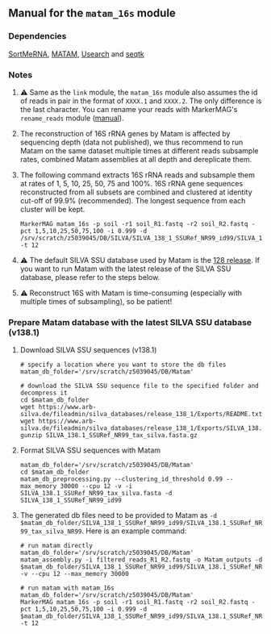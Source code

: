 
Manual for the `matam_16s` module
---

### Dependencies
 [SortMeRNA](https://github.com/biocore/sortmerna), 
 [MATAM](https://github.com/bonsai-team/matam),
 [Usearch](https://www.drive5.com/usearch/) and 
 [seqtk](https://github.com/lh3/seqtk)

### Notes

1. :warning: Same as the `link` module, the `matam_16s` module also assumes the id of reads in pair in the format of `XXXX.1` and `XXXX.2`. The only difference is the last character.
   You can rename your reads with MarkerMAG's `rename_reads` module ([manual](README_rename_reads.md)). 

1. The reconstruction of 16S rRNA genes by Matam is affected by sequencing depth (data not published), we thus recommend to 
   run Matam on the same dataset multiple times at different reads subsample rates, combined Matam assemblies at all depth and 
   dereplicate them.

1. The following command extracts 16S rRNA reads and subsample them at rates of 1, 5, 10, 25, 50, 75 and 100%.
   16S rRNA gene sequences reconstructed from all subsets are combined and clustered at identity cut-off of 99.9% (recommended).
   The longest sequence from each cluster will be kept.
 
       MarkerMAG matam_16s -p soil -r1 soil_R1.fastq -r2 soil_R2.fastq -pct 1,5,10,25,50,75,100 -i 0.999 -d /srv/scratch/z5039045/DB/SILVA/SILVA_138_1_SSURef_NR99_id99/SILVA_138.1_SSURef_NR99_tax_silva_NR99 -t 12

1. :warning: The default SILVA SSU database used by Matam is the [128 release](https://www.arb-silva.de/documentation/release-128/). 
   If you want to run Matam with the latest release of the SILVA SSU database, please refer to the steps below.

1. :warning: Reconstruct 16S with Matam is time-consuming (especially with multiple times of subsampling), so be patient! 


### Prepare Matam database with the latest SILVA SSU database (v138.1)

1. Download SILVA SSU sequences (v138.1)

       # specify a location where you want to store the db files
       matam_db_folder='/srv/scratch/z5039045/DB/Matam'

       # download the SILVA SSU sequence file to the specified folder and decompress it
       cd $matam_db_folder
       wget https://www.arb-silva.de/fileadmin/silva_databases/release_138_1/Exports/README.txt
       wget https://www.arb-silva.de/fileadmin/silva_databases/release_138_1/Exports/SILVA_138.1_SSURef_NR99_tax_silva.fasta.gz
       gunzip SILVA_138.1_SSURef_NR99_tax_silva.fasta.gz

1. Format SILVA SSU sequences with Matam

       matam_db_folder='/srv/scratch/z5039045/DB/Matam'
       cd $matam_db_folder
       matam_db_preprocessing.py --clustering_id_threshold 0.99 --max_memory 30000 --cpu 12 -v -i SILVA_138.1_SSURef_NR99_tax_silva.fasta -d SILVA_138_1_SSURef_NR99_id99

1. The generated db files need to be provided to Matam as `-d $matam_db_folder/SILVA_138_1_SSURef_NR99_id99/SILVA_138.1_SSURef_NR99_tax_silva_NR99`. Here is an example command:

       # run matam directly
       matam_db_folder='/srv/scratch/z5039045/DB/Matam'
       matam_assembly.py -i filtered_reads_R1_R2.fastq -o Matam_outputs -d $matam_db_folder/SILVA_138_1_SSURef_NR99_id99/SILVA_138.1_SSURef_NR99_tax_silva_NR99 -v --cpu 12 --max_memory 30000 
       
       # run matam with matam_16s
       matam_db_folder='/srv/scratch/z5039045/DB/Matam'
       MarkerMAG matam_16s -p soil -r1 soil_R1.fastq -r2 soil_R2.fastq -pct 1,5,10,25,50,75,100 -i 0.999 -d $matam_db_folder/SILVA_138_1_SSURef_NR99_id99/SILVA_138.1_SSURef_NR99_tax_silva_NR99 -t 12
